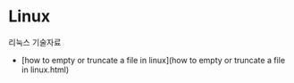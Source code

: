 # Linux

리눅스 기술자료

* [how to empty or truncate a file in linux](how to empty or truncate a file in linux.html)
